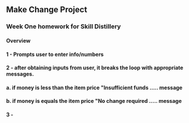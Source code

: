 ## Make Change Project

### Week One homework for Skill Distillery

#### Overview

#### 1 - Prompts user to enter info/numbers

#### 2 - after obtaining inputs from user, it breaks the loop with appropriate messages.
####     a. if money is less than the item price "Insufficient funds ..... message
####     b. if money is equals the item price "No change required ..... message

#### 3 - 